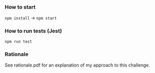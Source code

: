 ### How to start

`npm install` →
`npm start`

### How to run tests (Jest)

`npm run test`

### Rationale

See rationale.pdf for an explanation of my approach to this challenge.
